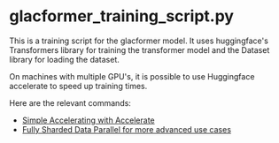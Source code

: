 # glacformer_training_script.py
This is a training script for the glacformer model. It uses huggingface's Transformers library for training the transformer model and the Dataset library for loading the dataset.

On machines with multiple GPU's, it is possible to use Huggingface accelerate to speed up training times.

Here are the relevant commands:
 - [Simple Accelerating with Accelerate](https://huggingface.co/docs/transformers/perf_train_gpu_many?select-gpu=Accelerate#gpu-selection)
 - [Fully Sharded Data Parallel for more advanced use cases](https://huggingface.co/docs/transformers/fsdp)